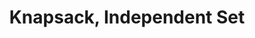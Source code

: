 ---
title: Knapsack, Independent Set
number: 25
time: 2022-03-25 12:00
location: Graham Hall 210
notes:
slides_pdf:
slide_ppt:
textbook:
---